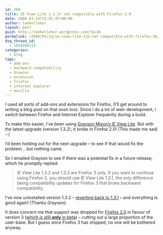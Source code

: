 ```yaml
---
id: 268
title: IE View Lite 1.3.2+ not compatible with Firefox 2.0
date: 2008-03-14T15:01:47+00:00
author: leekelleher
layout: post
guid: http://leekelleher.wordpress.com/?p=18
permalink: /2008/03/14/ie-view-lite-132-not-compatible-with-firefox-20/
dsq_thread_id:
  - 1054584113
categories:
  - blog
tags:
  - add-ons
  - backward compatibility
  - browser
  - extension
  - firefox
  - internet explorer
  - mozilla
---
```

I used all sorts of add-ons and extensions for Firefox, (I&#8217;ll get around to writing a blog post on that soon too). Since I do a lot of web-development, I switch between Firefox and Internet Explorer frequently during a build.

To make this easier, I&#8217;ve been using [Grayson Mixon&#8217;s IE View Lite](http://www.graysonmixon.com/extension/#ieview). But with the latest upgrade (version 1.3.2), it broke in Firefox 2.0! (This made me sad) :-(

I&#8217;d been holding out for the next upgrade &#8211; to see if that would fix the problem&#8230; but nothing came.

So I emailed Grayson to see if there was a potential fix in a future release; which he promptly replied:

> IE View Lite 1.3.2 and 1.3.3 are Firefox 3 only. If you want to continue using Firefox 2, you should use IE View Lite 1.3.1, the only difference being compatibility updates for Firefox 3 that broke backward compatibility.

I&#8217;ve now uninstalled version 1.3.2 &#8211; [reverting back to 1.3.1](https://addons.mozilla.org/en-US/firefox/addons/versions/1429) &#8211; and everything is good again! (Thanks Grayson).

It does concern me that support was dropped for [Firefox 2.0](http://www.spreadfirefox.com/?q=affiliates&id=192858&t=219) in favour of version 3 ([which is still **only** in beta](http://www.mozilla.com/en-US/firefox/all-beta.html)) &#8211; cutting out a large proportion of the user-base. But I guess once Firefox 3 has shipped, no one will be bothered anyway.